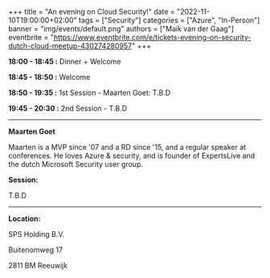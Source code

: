 +++
title = "An evening on Cloud Security!"
date = "2022-11-10T19:00:00+02:00"
tags = ["Security"]
categories = ["Azure", "In-Person"]
banner = "img/events/default.png"
authors = ["Maik van der Gaag"]
eventbrite = "https://www.eventbrite.com/e/tickets-evening-on-security-dutch-cloud-meetup-430274280957"
+++


**18:00 - 18:45 :** Dinner + Welcome

**18:45 - 18:50 :** Welcome

**18:50 - 19:35 :** 1st Session - Maarten Goet: T.B.D

**19:45 - 20:30 :** 2nd Session - T.B.D

---

**Maarten Goet**

Maarten is a MVP since '07 and a RD since '15, and a regular speaker at conferences. He loves Azure & security, and is founder of ExpertsLive and the dutch Microsoft Security user group.

**Session:**

T.B.D

---

**Location:**

SPS Holding B.V.

Buitenomweg 17

2811 BM Reeuwijk
